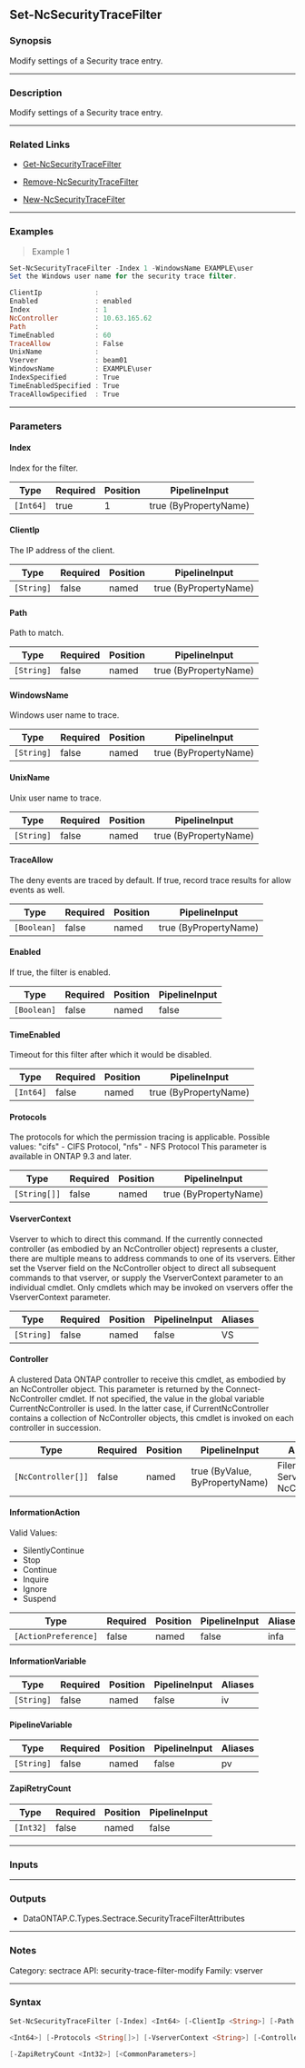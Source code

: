 Set-NcSecurityTraceFilter
-------------------------

### Synopsis
Modify settings of a Security trace entry.

---

### Description

Modify settings of a Security trace entry.

---

### Related Links
* [Get-NcSecurityTraceFilter](Get-NcSecurityTraceFilter)

* [Remove-NcSecurityTraceFilter](Remove-NcSecurityTraceFilter)

* [New-NcSecurityTraceFilter](New-NcSecurityTraceFilter)

---

### Examples
> Example 1

```PowerShell
Set-NcSecurityTraceFilter -Index 1 -WindowsName EXAMPLE\user
Set the Windows user name for the security trace filter.

ClientIp             :
Enabled              : enabled
Index                : 1
NcController         : 10.63.165.62
Path                 :
TimeEnabled          : 60
TraceAllow           : False
UnixName             :
Vserver              : beam01
WindowsName          : EXAMPLE\user
IndexSpecified       : True
TimeEnabledSpecified : True
TraceAllowSpecified  : True

```

---

### Parameters
#### **Index**
Index for the filter.

|Type     |Required|Position|PipelineInput        |
|---------|--------|--------|---------------------|
|`[Int64]`|true    |1       |true (ByPropertyName)|

#### **ClientIp**
The IP address of the client.

|Type      |Required|Position|PipelineInput        |
|----------|--------|--------|---------------------|
|`[String]`|false   |named   |true (ByPropertyName)|

#### **Path**
Path to match.

|Type      |Required|Position|PipelineInput        |
|----------|--------|--------|---------------------|
|`[String]`|false   |named   |true (ByPropertyName)|

#### **WindowsName**
Windows user name to trace.

|Type      |Required|Position|PipelineInput        |
|----------|--------|--------|---------------------|
|`[String]`|false   |named   |true (ByPropertyName)|

#### **UnixName**
Unix user name to trace.

|Type      |Required|Position|PipelineInput        |
|----------|--------|--------|---------------------|
|`[String]`|false   |named   |true (ByPropertyName)|

#### **TraceAllow**
The deny events are traced by default. If true, record trace results for allow events as well.

|Type       |Required|Position|PipelineInput        |
|-----------|--------|--------|---------------------|
|`[Boolean]`|false   |named   |true (ByPropertyName)|

#### **Enabled**
If true, the filter is enabled.

|Type       |Required|Position|PipelineInput|
|-----------|--------|--------|-------------|
|`[Boolean]`|false   |named   |false        |

#### **TimeEnabled**
Timeout for this filter after which it would be disabled.

|Type     |Required|Position|PipelineInput        |
|---------|--------|--------|---------------------|
|`[Int64]`|false   |named   |true (ByPropertyName)|

#### **Protocols**
The protocols for which the permission tracing is applicable. Possible values:  "cifs" - CIFS Protocol, "nfs"  - NFS Protocol
This parameter is available in ONTAP 9.3 and later.

|Type        |Required|Position|PipelineInput        |
|------------|--------|--------|---------------------|
|`[String[]]`|false   |named   |true (ByPropertyName)|

#### **VserverContext**
Vserver to which to direct this command.  If the currently connected controller (as embodied by an NcController object) represents a cluster, there are multiple means to address commands to one of its vservers.  Either set the Vserver field on the NcController object to direct all subsequent commands to that vserver, or supply the VserverContext parameter to an individual cmdlet.  Only cmdlets which may be invoked on vservers offer the VserverContext parameter.

|Type      |Required|Position|PipelineInput|Aliases|
|----------|--------|--------|-------------|-------|
|`[String]`|false   |named   |false        |VS     |

#### **Controller**
A clustered Data ONTAP controller to receive this cmdlet, as embodied by an NcController object.  This parameter is returned by the Connect-NcController cmdlet.  If not specified, the value in the global variable CurrentNcController is used.  In the latter case, if CurrentNcController contains a collection of NcController objects, this cmdlet is invoked on each controller in succession.

|Type              |Required|Position|PipelineInput                 |Aliases                          |
|------------------|--------|--------|------------------------------|---------------------------------|
|`[NcController[]]`|false   |named   |true (ByValue, ByPropertyName)|Filer<br/>Server<br/>NcController|

#### **InformationAction**

Valid Values:

* SilentlyContinue
* Stop
* Continue
* Inquire
* Ignore
* Suspend

|Type                |Required|Position|PipelineInput|Aliases|
|--------------------|--------|--------|-------------|-------|
|`[ActionPreference]`|false   |named   |false        |infa   |

#### **InformationVariable**

|Type      |Required|Position|PipelineInput|Aliases|
|----------|--------|--------|-------------|-------|
|`[String]`|false   |named   |false        |iv     |

#### **PipelineVariable**

|Type      |Required|Position|PipelineInput|Aliases|
|----------|--------|--------|-------------|-------|
|`[String]`|false   |named   |false        |pv     |

#### **ZapiRetryCount**

|Type     |Required|Position|PipelineInput|
|---------|--------|--------|-------------|
|`[Int32]`|false   |named   |false        |

---

### Inputs

---

### Outputs
* DataONTAP.C.Types.Sectrace.SecurityTraceFilterAttributes

---

### Notes
Category: sectrace
API: security-trace-filter-modify
Family: vserver

---

### Syntax
```PowerShell
Set-NcSecurityTraceFilter [-Index] <Int64> [-ClientIp <String>] [-Path <String>] [-WindowsName <String>] [-UnixName <String>] [-TraceAllow <Boolean>] [-Enabled <Boolean>] [-TimeEnabled 
```
```PowerShell
<Int64>] [-Protocols <String[]>] [-VserverContext <String>] [-Controller <NcController[]>] [-InformationAction <ActionPreference>] [-InformationVariable <String>] [-PipelineVariable <String>] 
```
```PowerShell
[-ZapiRetryCount <Int32>] [<CommonParameters>]
```
